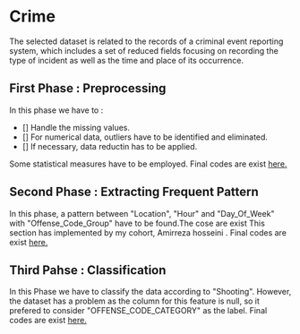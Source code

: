 # Crime 
The selected dataset is related to the records of a criminal event reporting system, which includes a set of reduced fields focusing on recording the type of incident as well as the time and place of its occurrence.<br>
## First Phase : Preprocessing 
In this phase we have to :
  - [] Handle the missing values.
  - [] For numerical data, outliers have to be identified and eliminated.
  - [] If necessary, data reductin has to be applied.

Some statistical measures have to be employed.
Final codes are exist [here.](https://github.com/Snaseri2001/Data-Mining-/blob/main/Second%20Project/Preprocessing.ipynb)

## Second Phase : Extracting Frequent Pattern
In this phase, a pattern between "Location", "Hour" and "Day_Of_Week" with "Offense_Code_Group" have to be found.The cose are exist 
This section has implemented by my cohort, Amirreza hosseini .
Final codes are exist [here.](https://github.com/Snaseri2001/Data-Mining-/blob/main/Second%20Project/FrequentPattern.ipynb)

## Third Pahse : Classification 
In this Phase we have to classify the data according to "Shooting". However, the dataset has a problem as the column for this feature is null, so it prefered to consider "OFFENSE_CODE_CATEGORY" as the label. Final codes are exist [here.](https://github.com/Snaseri2001/Data-Mining-/blob/main/Second%20Project/Classification.ipynb)



